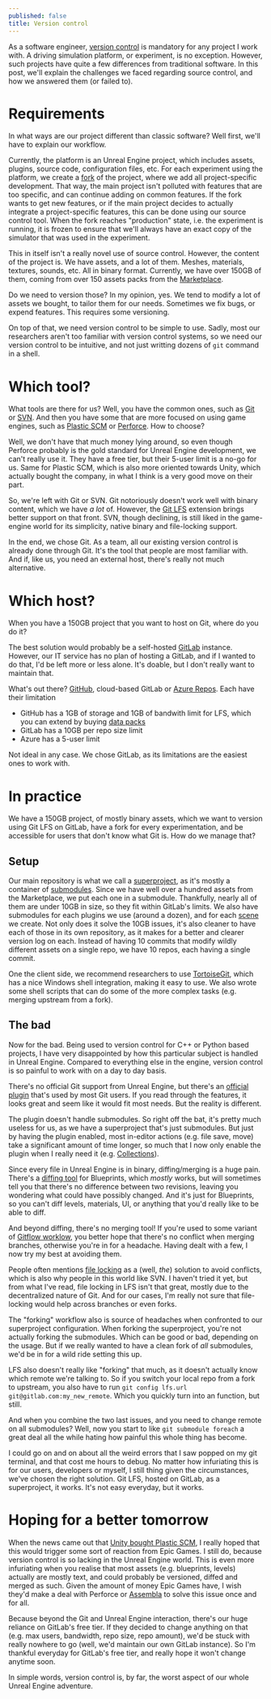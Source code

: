 ```yaml
---
published: false
title: Version control
---
```

As a software engineer, [version control](https://en.wikipedia.org/wiki/Version_control) is mandatory for any project I work with. A driving simulation platform, or experiment, is no exception. However, such projects have quite a few differences from traditional software. In this post, we'll explain the challenges we faced regarding source control, and how we answered them (or failed to).

# Requirements

In what ways are our project different than classic software? Well first, we'll have to explain our workflow.

Currently, the platform is an Unreal Engine project, which includes assets, plugins, source code, configuration files, etc. For each experiment using the platform, we create a [fork](https://en.wikipedia.org/wiki/Fork_(software_development)) of the project, where we add all project-specific development. That way, the main project isn't polluted with features that are too specific, and can continue adding on common features. If the fork wants to get new features, or if the main project decides to actually integrate a project-specific features, this can be done using our source control tool. When the fork reaches "production" state, i.e. the experiment is running, it is frozen to ensure that we'll always have an exact copy of the simulator that was used in the experiment.

This in itself isn't a really novel use of source control. However, the content of the project is. We have assets, and a lot of them. Meshes, materials, textures, sounds, etc. All in binary format. Currently, we have over 150GB of them, coming from over 150 assets packs from the [Marketplace](https://www.unrealengine.com/marketplace/en-US/store).

Do we need to version those? In my opinion, yes. We tend to modify a lot of assets we bought, to tailor them for our needs. Sometimes we fix bugs, or expend features. This requires some versioning.

On top of that, we need version control to be simple to use. Sadly, most our researchers aren't too familiar with version control systems, so we need our version control to be intuitive, and not just writting dozens of `git` command in a shell.

# Which tool?

What tools are there for us? Well, you have the common ones, such as [Git](https://en.wikipedia.org/wiki/Git) or [SVN](https://en.wikipedia.org/wiki/Apache_Subversion). And then you have some that are more focused on using game engines, such as [Plastic SCM](https://en.wikipedia.org/wiki/Plastic_SCM) or [Perforce](https://en.wikipedia.org/wiki/Perforce). How to choose?

Well, we don't have that much money lying around, so even though Perforce probably is the gold standard for Unreal Engine development, we can't really use it. They have a free tier, but their 5-user limit is a no-go for us. Same for Plastic SCM, which is also more oriented towards Unity, which actually bought the company, in what I think is a very good move on their part.

So, we're left with Git or SVN. Git notoriously doesn't work well with binary content, which we have *a lot* of. However, the [Git LFS](https://git-lfs.github.com/) extension brings better support on that front. SVN, though declining, is still liked in the game-engine world for its simplicity, native binary and file-locking support.

In the end, we chose Git. As a team, all our existing version control is already done through Git. It's the tool that people are most familiar with. And if, like us, you need an external host, there's really not much alternative.

# Which host?

When you have a 150GB project that you want to host on Git, where do you do it?

The best solution would probably be a self-hosted [GitLab](https://gitlab.com/) instance. However, our IT service has no plan of hosting a GitLab, and if I wanted to do that, I'd be left more or less alone. It's doable, but I don't really want to maintain that.

What's out there? [GitHub](https://github.com/), cloud-based GitLab or [Azure Repos](https://azure.microsoft.com/en-us/services/devops/repos/). Each have their limitation

* GitHub has a 1GB of storage and 1GB of bandwith limit for LFS, which you can extend by buying [data packs](https://docs.github.com/en/github/setting-up-and-managing-billing-and-payments-on-github/upgrading-git-large-file-storage#purchasing-additional-storage-and-bandwidth-for-an-organization)
* GitLab has a 10GB per repo size limit
* Azure has a 5-user limit

Not ideal in any case. We chose GitLab, as its limitations are the easiest ones to work with.

# In practice

We have a 150GB project, of mostly binary assets, which we want to version using Git LFS on GitLab, have a fork for every experimentation, and be accessible for users that don't know what Git is. How do we manage that?

## Setup

Our main repository is what we call a [superproject](https://en.wikibooks.org/wiki/Git/Submodules_and_Superprojects), as it's mostly a container of [submodules](https://git-scm.com/book/en/v2/Git-Tools-Submodules). Since we have well over a hundred assets from the Marketplace, we put each one in a submodule. Thankfully, nearly all of them are under 10GB in size, so they fit within GitLab's limits. We also have submodules for each plugins we use (around a dozen), and for each [scene](/making-a-scene) we create. Not only does it solve the 10GB issues, it's also cleaner to have each of those in its own repository, as it makes for a better and clearer version log on each. Instead of having 10 commits that modify wildly different assets on a single repo, we have 10 repos, each having a single commit.

One the client side, we recommend researchers to use [TortoiseGit](https://tortoisegit.org/), which has a nice Windows shell integration, making it easy to use. We also wrote some shell scripts that can do some of the more complex tasks (e.g. merging upstream from a fork).

## The bad

Now for the bad. Being used to version control for C++ or Python based projects, I have very disappointed by how this particular subject is handled in Unreal Engine. Compared to everything else in the engine, version control is so painful to work with on a day to day basis.

There's no official Git support from Unreal Engine, but there's an [official plugin](https://github.com/SRombauts/UE4GitPlugin) that's used by most Git users. If you read through the features, it looks great and seem like it would fit most needs. But the reality is different.

The plugin doesn't handle submodules. So right off the bat, it's pretty much useless for us, as we have a superproject that's just submodules. But just by having the plugin enabled, most in-editor actions (e.g. file save, move) take a significant amount of time longer, so much that I now only enable the plugin when  I really need it (e.g. [Collections](https://docs.unrealengine.com/en-US/Basics/ContentBrowser/UserGuide/Collections/index.html)).

Since every file in Unreal Engine is in binary, diffing/merging is a huge pain. There's a [diffing tool](https://www.unrealengine.com/en-US/blog/diffing-blueprints?sessionInvalidated=true) for Blueprints, which *mostly* works, but will sometimes tell you that there's no difference between two revisions, leaving you wondering what could have possibly changed. And it's just for Blueprints, so you can't diff levels, materials, UI, or anything that you'd really like to be able to diff.

And beyond diffing, there's no merging tool! If you're used to some variant of [Gitflow worklow](https://www.atlassian.com/git/tutorials/comparing-workflows/gitflow-workflow), you better hope that there's no conflict when merging branches, otherwise you're in for a headache. Having dealt with a few, I now try my best at avoiding them.

People often mentions [file locking](https://github.com/git-lfs/git-lfs/wiki/File-Locking) as a (well, *the*) solution to avoid conflicts, which is also why people in this world like SVN. I haven't tried it yet, but from what I've read, file locking in LFS isn't that great, mostly due to the decentralized nature of Git. And for our cases, I'm really not sure that file-locking would help across branches or even forks.

The "forking" workflow also is source of headaches when confronted to our superproject configuration. When forking the superproject, you're not actually forking the submodules. Which can be good or bad, depending on the usage. But if we really wanted to have a clean fork of *all* submodules, we'd be in for a wild ride setting this up.

LFS also doesn't really like "forking" that much, as it doesn't actually know which remote we're talking to. So if you switch your local repo from a fork to upstream, you also have to run `git config lfs.url git@gitlab.com:my_new_remote`. Which you quickly turn into an function, but still.

And when you combine the two last issues, and you need to change remote on all submodules? Well, now you start to like `git submodule foreach` a great deal all the while hating how painful this whole thing has become.

I could go on and on about all the weird errors that I saw popped on my git terminal, and that cost me hours to debug. No matter how infuriating this is for our users, developers or myself, I still thing given the circumstances, we've chosen the right solution. Git LFS, hosted on GitLab, as a superproject, it works. It's not easy everyday, but it works.

# Hoping for a better tomorrow

When the news came out that [Unity bought Plastic SCM](https://blogs.unity3d.com/2020/08/13/codice-software-joins-unity-technologies-to-bring-version-control-to-real-time-3d-workflows/), I really hoped that this would trigger some sort of reaction from Epic Games. I still do, because version control is so lacking in the Unreal Engine world. This is even more infuriating when you realise that most assets (e.g. blueprints, levels) actually are mostly text, and could probably be versioned, diffed and merged as such. Given the amount of money Epic Games have, I wish they'd make a deal with Perforce or [Assembla](https://www.assembla.com/perforce) to solve this issue once and for all.

Because beyond the Git and Unreal Engine interaction, there's our huge reliance on GitLab's free tier. If they decided to change anything on that (e.g. max users, bandwidth, repo size, repo amount), we'd be stuck with really nowhere to go (well, we'd maintain our own GitLab instance). So I'm thankful everyday for GitLab's free tier, and really hope it won't change anytime soon.

In simple words, version control is, by far, the worst aspect of our whole Unreal Engine adventure.